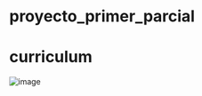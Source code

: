 # proyecto_primer_parcial
# curriculum
![image](https://github.com/Soledin/proyecto_primer_parcial/assets/125914721/0c2ff43a-b5fa-42f3-b60e-00ab1681a73d)

